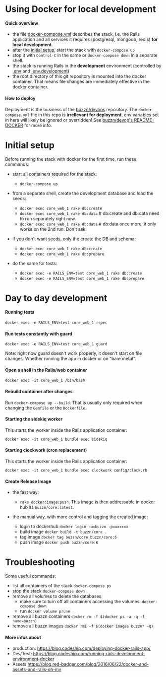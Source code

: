 # Using Docker for local development

#### Quick overview

- the file [docker-compose.yml](./docker-compose.yml) describes the stack, i.e. the Rails application and all services it requires (postgresql, mongodb, redis) **for local development**.
- after the [initial setup](#initial-setup), start the stack with `docker-compose up`
- stop it with `Control-C` in the same or `docker-compose down` in a separate shell.
- the stack is running Rails in the **development** environment (controlled by [.env](./.env) and [.env.development](./.env.development))
- the root directory of this git repository is mounted into the docker container. That means file changes are immediately effective in the docker container.

#### How to deploy

Deployment is the business of the [buzzn/devops](https://github.com/buzzn/devops) repository. The `docker-compose.yml` file in this repo is **irrellevant for deployment**, env variables set in here will likely be ignored or overridden! See [buzzn/devop's README-DOCKER](https://github.com/buzzn/devops/blob/master/README-DOCKER.md) for more info.

# Initial setup

Before running the stack with docker for the first time, run these commands:

- start all containers required for the stack:
    - `docker-compose up`
- from a separate shell, create the development database and load the seeds:
    - `docker exec core_web_1 rake db:create`
    - `docker exec core_web_1 rake db:data` # db:create and db:data need to run separately right now.
    - `docker exec core_web_1 rake db:data` # db:data once more, it only works on the 2nd run. Don't ask!

- if you don't want seeds, only the create the DB and schema:
    - `docker exec core_web_1 rake db:create`
    - `docker exec core_web_1 rake db:prepare`

- do the same for tests:
    - `docker exec -e RAILS_ENV=test core_web_1 rake db:create`
    - `docker exec -e RAILS_ENV=test core_web_1 rake db:prepare`

# Day to day development

#### Running tests

`docker exec -e RAILS_ENV=test core_web_1 rspec`

#### Run tests constantly with guard

`docker exec -e RAILS_ENV=test core_web_1 guard`

Note: right now guard doesn't work properly, it doesn't start on file changes. Whether running the app in docker or on "bare metal".

#### Open a shell in the Rails/web container

`docker exec -it core_web_1 /bin/bash`


#### Rebuild container after changes

Run `docker-compose up --build`. That is usually only required when changing the `Gemfile` or the `Dockerfile`.

#### Starting the sidekiq worker

This starts the worker inside the Rails application container:

`docker exec -it core_web_1 bundle exec sidekiq`

#### Starting clockwork (cron replacement)

This starts the worker inside the Rails application container:

`docker exec -it core_web_1 bundle exec clockwork config/clock.rb`

#### Create Release Image

- the fast way:
  - `rake docker:image:push`. This image is then addressable in docker hub as `buzzn/core:latest`.

- the manual way, with more control and tagging the created image:
  - login to dockerhub `docker login -u=buzzn -p=xxxxxx`
  - build image `docker build -t buzzn/core .`
  - tag image `docker tag buzzn/core buzzn/core:6`
  - push image `docker push buzzn/core:6`

# Troubleshooting

Some useful commands:

- list all containers of the stack `docker-compose ps`
- stop the stack `docker-compose down`
- remove all volumes to delete the databases:
  - make sure to turn off all containers accessing the volumes: `docker-compose down`
  - run `docker volume prune`
- remove all buzzn containers `docker rm -f $(docker ps -a -q -f name=buzzn)`
- remove all buzzn images `docker rmi -f $(docker images buzzn* -q)`

#### More infos about

- production: https://blog.codeship.com/deploying-docker-rails-app/
- Dev/Test: https://blog.codeship.com/running-rails-development-environment-docker
- Assets https://blog.red-badger.com/blog/2016/06/22/docker-and-assets-and-rails-oh-my

